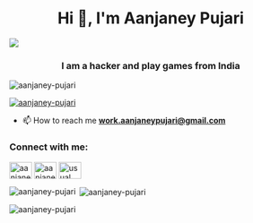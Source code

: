 <h1 align="center">Hi 👋, I'm Aanjaney Pujari</h1>
<img src=https://www.canva.com/design/DAESKCM_xuk/2_DYZEoj_qZUDiFZEeNSRA/view?utm_content=DAESKCM_xuk&utm_campaign=designshare&utm_medium=link&utm_source=publishsharelink>
<h3 align="center">I am a hacker and play games from India</h3>

<p align="left"> <img src="https://komarev.com/ghpvc/?username=aanjaney-pujari&label=Profile%20views&color=0e75b6&style=flat" alt="aanjaney-pujari" /> </p>

<p align="left"> <a href="https://github.com/ryo-ma/github-profile-trophy"><img src="https://github-profile-trophy.vercel.app/?username=aanjaney-pujari" alt="aanjaney-pujari" /></a> </p>

- 📫 How to reach me **work.aanjaneypujari@gmail.com**

<h3 align="left">Connect with me:</h3>
<p align="left">
<a href="https://fb.com/aanjaney pujari" target="blank"><img align="center" src="https://cdn.jsdelivr.net/npm/simple-icons@3.0.1/icons/facebook.svg" alt="aanjaney pujari" height="30" width="40" /></a>
<a href="https://instagram.com/aanjaneypujari_12" target="blank"><img align="center" src="https://cdn.jsdelivr.net/npm/simple-icons@3.0.1/icons/instagram.svg" alt="aanjaneypujari_12" height="30" width="40" /></a>
<a href="https://www.youtube.com/c/usual tech gaming" target="blank"><img align="center" src="https://cdn.jsdelivr.net/npm/simple-icons@3.0.1/icons/youtube.svg" alt="usual tech gaming" height="30" width="40" /></a>
</p>


<p><img align="left" src="https://github-readme-stats.vercel.app/api/top-langs?username=aanjaney-pujari&show_icons=true&locale=en&layout=compact" alt="aanjaney-pujari" /></p>

<p>&nbsp;<img align="center" src="https://github-readme-stats.vercel.app/api?username=aanjaney-pujari&show_icons=true&locale=en" alt="aanjaney-pujari" /></p>

<p><img align="center" src="https://github-readme-streak-stats.herokuapp.com/?user=aanjaney-pujari&" alt="aanjaney-pujari" /></p>
